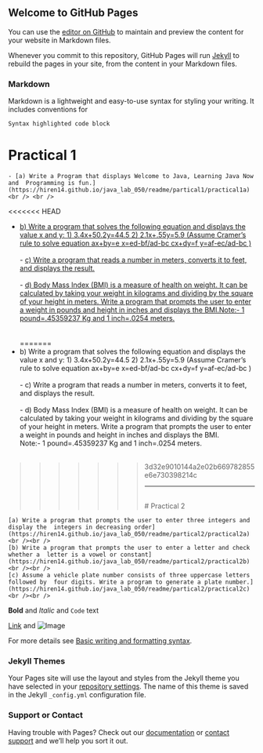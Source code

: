 ## Welcome to GitHub Pages

You can use the [editor on GitHub](https://github.com/hiren14/java_lab_050/edit/main/README.md) to maintain and preview the content for your website in Markdown files.

Whenever you commit to this repository, GitHub Pages will run [Jekyll](https://jekyllrb.com/) to rebuild the pages in your site, from the content in your Markdown files.

### Markdown

Markdown is a lightweight and easy-to-use syntax for styling your writing. It includes conventions for

```markdown
Syntax highlighted code block
```

# Practical  1

 	- [a) Write a Program that displays Welcome to Java, Learning Java Now and  Programming is fun.](https://hiren14.github.io/java_lab_050/readme/partical1/practical1a)<br /> <br />
<<<<<<< HEAD
   - [b) Write a program that solves the following equation and displays the value x and  y: 1) 3.4x+50.2y=44.5 2) 2.1x+.55y=5.9 (Assume Cramer’s rule to solve equation  ax+by=e x=ed-bf/ad-bc cx+dy=f y=af-ec/ad-bc )](https://hiren14.github.io/java_lab_050/readme/partical1/practical1b)	<br /><br />
    - [c) Write a program that reads a number in meters, converts it to feet, and displays  the result.](https://hiren14.github.io/java_lab_050/readme/partical1/practical1c)<br /><br />
    - [d) Body Mass Index (BMI) is a measure of health on weight. It can be calculated by  taking your weight in kilograms and dividing by the square of your height in  meters. Write a program that prompts the user to enter a weight in pounds and  height in inches and displays the BMI.Note:- 1 pound=.45359237 Kg and 1 inch=.0254 meters.](https://hiren14.github.io/java_lab_050/readme/partical1/practical1d)  
    <br /><br />
=======
   - b) Write a program that solves the following equation and displays the value x and  y: 1) 3.4x+50.2y=44.5 2) 2.1x+.55y=5.9 (Assume Cramer’s rule to solve equation  ax+by=e x=ed-bf/ad-bc cx+dy=f y=af-ec/ad-bc )	<br /><br />
    - c) Write a program that reads a number in meters, converts it to feet, and displays  the result.<br /><br />
    - d) Body Mass Index (BMI) is a measure of health on weight. It can be calculated by  taking your weight in kilograms and dividing by the square of your height in  meters. Write a program that prompts the user to enter a weight in pounds and  height in inches and displays the BMI.  
    Note:- 1 pound=.45359237 Kg and 1 inch=.0254 meters.<br /><br />
>>>>>>> 3d32e9010144a2e02b669782855e6e730398214c
    <hr />
    <br />
    # Practical  2

    [a) Write a program that prompts the user to enter three integers and display the  integers in decreasing order](https://hiren14.github.io/java_lab_050/readme/partical2/practical2a) <br /><br />
    [b) Write a program that prompts the user to enter a letter and check whether a  letter is a vowel or constant](https://hiren14.github.io/java_lab_050/readme/partical2/practical2b) <br /><br />
    [c) Assume a vehicle plate number consists of three uppercase letters followed by  four digits. Write a program to generate a plate number.](https://hiren14.github.io/java_lab_050/readme/partical2/practical2c) <br /><br />
**Bold** and _Italic_ and `Code` text

[Link](url) and ![Image](src)


For more details see [Basic writing and formatting syntax](https://docs.github.com/en/github/writing-on-github/getting-started-with-writing-and-formatting-on-github/basic-writing-and-formatting-syntax).

### Jekyll Themes

Your Pages site will use the layout and styles from the Jekyll theme you have selected in your [repository settings](https://github.com/hiren14/java_lab_050/settings/pages). The name of this theme is saved in the Jekyll `_config.yml` configuration file.

### Support or Contact

Having trouble with Pages? Check out our [documentation](https://docs.github.com/categories/github-pages-basics/) or [contact support](https://support.github.com/contact) and we’ll help you sort it out.
